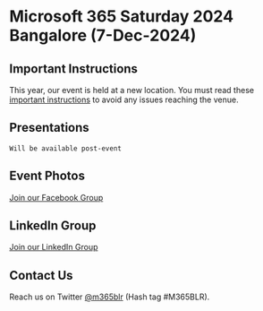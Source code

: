 # Microsoft 365 Saturday 2024 Bangalore (7-Dec-2024)

## Important Instructions 
This year, our event is held at a new location.  You must read these [important instructions](./Instructions.md) to avoid any issues reaching the venue. 

## Presentations

`Will be available post-event`

## Event Photos

[Join our Facebook Group](https://www.facebook.com/groups/m365blr)

## LinkedIn Group

[Join our LinkedIn Group](https://www.linkedin.com/groups/14012967/)

## Contact Us

Reach us on Twitter [@m365blr](https://twitter.com/m365blr "Microsoft365 Bangalore") (Hash tag #M365BLR).

